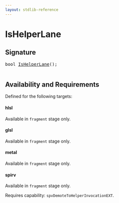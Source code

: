 ```yaml
---
layout: stdlib-reference
---
```


# IsHelperLane

## Signature 

<pre>
<span class="code_keyword">bool</span> <a href="/stdlib-reference/global-decls/IsHelperLane">IsHelperLane</a>();

</pre>

## Availability and Requirements

Defined for the following targets:

#### hlsl
Available in `fragment` stage only.

#### glsl
Available in `fragment` stage only.

#### metal
Available in `fragment` stage only.

#### spirv
Available in `fragment` stage only.

Requires capability: `spvDemoteToHelperInvocationEXT`.


